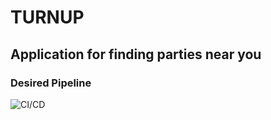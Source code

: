 <h1>TURNUP</h1>
<h2>Application for finding parties near you</h2>


<h3>Desired Pipeline</h3>
<img src="https://github.com/simGudim/turnup/blob/182aa099910ed9d754414adfdb640f1643a14bfa/images/ci_cd_pipeline.jpeg" title="CI/CD">
